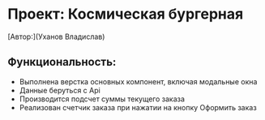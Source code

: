 # Проект: Космическая бургерная

[Автор:](Уханов Владислав)

## Функциональность:

* Выполнена верстка основных компонент, включая модальные окна
* Данные беруться с Api
* Производится подсчет суммы текущего заказа
* Реализован счетчик заказа при нажатии на кнопку Оформить заказ